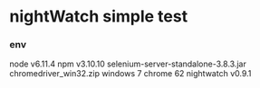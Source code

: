 # nightWatch simple test 
### env
node v6.11.4
npm  v3.10.10
selenium-server-standalone-3.8.3.jar
chromedriver_win32.zip
windows 7 chrome 62
nightwatch  v0.9.1
